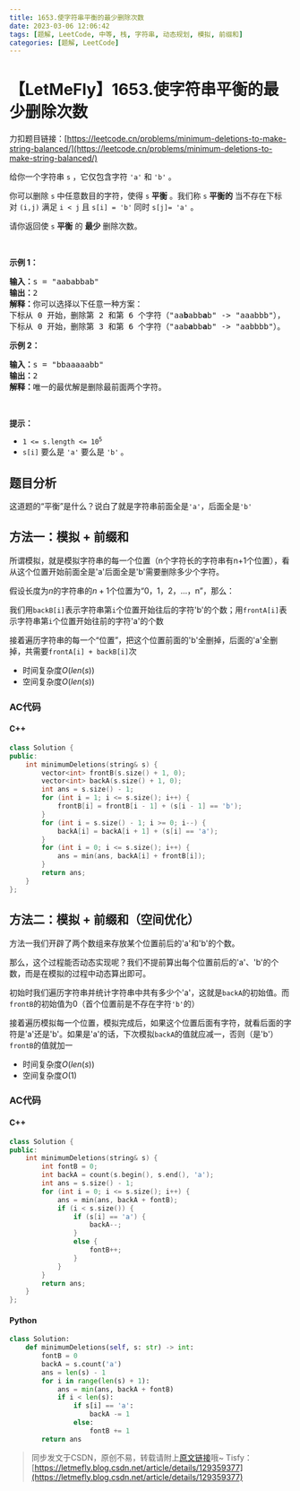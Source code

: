 ```yaml
---
title: 1653.使字符串平衡的最少删除次数
date: 2023-03-06 12:06:42
tags: [题解, LeetCode, 中等, 栈, 字符串, 动态规划, 模拟, 前缀和]
categories: [题解, LeetCode]
---
```


# 【LetMeFly】1653.使字符串平衡的最少删除次数

力扣题目链接：[https://leetcode.cn/problems/minimum-deletions-to-make-string-balanced/](https://leetcode.cn/problems/minimum-deletions-to-make-string-balanced/)

<p>给你一个字符串 <code>s</code> ，它仅包含字符 <code>'a'</code> 和 <code>'b'</code>​​​​ 。</p>

<p>你可以删除 <code>s</code> 中任意数目的字符，使得 <code>s</code> <strong>平衡</strong> 。我们称 <code>s</code> <strong>平衡的</strong> 当不存在下标对 <code>(i,j)</code> 满足 <code>i < j</code> 且 <code>s[i] = 'b'</code> 同时 <code>s[j]= 'a'</code> 。</p>

<p>请你返回使 <code>s</code> <strong>平衡</strong> 的 <strong>最少</strong> 删除次数。</p>

<p> </p>

<p><strong>示例 1：</strong></p>

<pre>
<b>输入：</b>s = "aababbab"
<b>输出：</b>2
<b>解释：</b>你可以选择以下任意一种方案：
下标从 0 开始，删除第 2 和第 6 个字符（"aa<strong>b</strong>abb<strong>a</strong>b" -> "aaabbb"），
下标从 0 开始，删除第 3 和第 6 个字符（"aab<strong>a</strong>bb<strong>a</strong>b" -> "aabbbb"）。
</pre>

<p><strong>示例 2：</strong></p>

<pre>
<b>输入：</b>s = "bbaaaaabb"
<b>输出：</b>2
<b>解释：</b>唯一的最优解是删除最前面两个字符。
</pre>

<p> </p>

<p><strong>提示：</strong></p>

<ul>
	<li><code>1 <= s.length <= 10<sup>5</sup></code></li>
	<li><code>s[i]</code> 要么是 <code>'a'</code> 要么是 <code>'b'</code>​<strong> </strong>。​</li>
</ul>


## 题目分析

这道题的“平衡”是什么？说白了就是字符串前面全是```'a'```，后面全是```'b'```

## 方法一：模拟 + 前缀和

所谓模拟，就是模拟字符串的每一个位置（n个字符长的字符串有n+1个位置），看从这个位置开始前面全是'a'后面全是'b'需要删除多少个字符。

假设长度为$n$的字符串的$n+1$个位置为“0，1，2，...，n”，那么：

我们用```backB[i]```表示字符串第```i```个位置开始往后的字符'b'的个数；用```frontA[i]```表示字符串第```i```个位置开始往前的字符'a'的个数

接着遍历字符串的每一个“位置”，把这个位置前面的'b'全删掉，后面的'a'全删掉，共需要```frontA[i] + backB[i]```次

+ 时间复杂度$O(len(s))$
+ 空间复杂度$O(len(s))$

### AC代码

#### C++

```cpp
class Solution {
public:
    int minimumDeletions(string& s) {
        vector<int> frontB(s.size() + 1, 0);
        vector<int> backA(s.size() + 1, 0);
        int ans = s.size() - 1;
        for (int i = 1; i <= s.size(); i++) {
            frontB[i] = frontB[i - 1] + (s[i - 1] == 'b');
        }
        for (int i = s.size() - 1; i >= 0; i--) {
            backA[i] = backA[i + 1] + (s[i] == 'a');
        }
        for (int i = 0; i <= s.size(); i++) {
            ans = min(ans, backA[i] + frontB[i]);
        }
        return ans;
    }
};
```

## 方法二：模拟 + 前缀和（空间优化）

方法一我们开辟了两个数组来存放某个位置前后的'a'和'b'的个数。

那么，这个过程能否动态实现呢？我们不提前算出每个位置前后的'a'、'b'的个数，而是在模拟的过程中动态算出即可。

初始时我们遍历字符串并统计字符串中共有多少个'a'，这就是```backA```的初始值。而```frontB```的初始值为$0$（首个位置前是不存在字符```'b'```的）

接着遍历模拟每一个位置，模拟完成后，如果这个位置后面有字符，就看后面的字符是'a'还是'b'。如果是'a'的话，下次模拟```backA```的值就应减一，否则（是'b'）```frontB```的值就加一

+ 时间复杂度$O(len(s))$
+ 空间复杂度$O(1)$

### AC代码

#### C++

```cpp
class Solution {
public:
    int minimumDeletions(string& s) {
        int fontB = 0;
        int backA = count(s.begin(), s.end(), 'a');
        int ans = s.size() - 1;
        for (int i = 0; i <= s.size(); i++) {
            ans = min(ans, backA + fontB);
            if (i < s.size()) {
                if (s[i] == 'a') {
                    backA--;
                }
                else {
                    fontB++;
                }
            }
        }
        return ans;        
    }
};
```

#### Python

```python
class Solution:
    def minimumDeletions(self, s: str) -> int:
        fontB = 0
        backA = s.count('a')
        ans = len(s) - 1
        for i in range(len(s) + 1):
            ans = min(ans, backA + fontB)
            if i < len(s):
                if s[i] == 'a':
                    backA -= 1
                else:
                    fontB += 1
        return ans
```

> 同步发文于CSDN，原创不易，转载请附上[原文链接](https://blog.letmefly.xyz/2023/03/06/LeetCode%201653.%E4%BD%BF%E5%AD%97%E7%AC%A6%E4%B8%B2%E5%B9%B3%E8%A1%A1%E7%9A%84%E6%9C%80%E5%B0%91%E5%88%A0%E9%99%A4%E6%AC%A1%E6%95%B0/)哦~
> Tisfy：[https://letmefly.blog.csdn.net/article/details/129359377](https://letmefly.blog.csdn.net/article/details/129359377)
